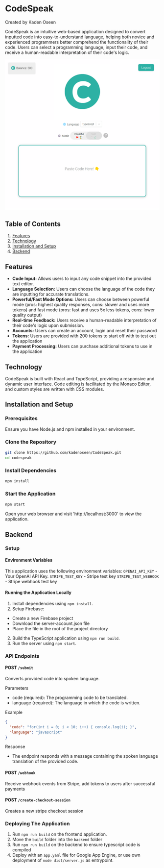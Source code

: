 # CodeSpeak

Created by Kaden Oseen

CodeSpeak is an intuitive web-based application designed to convert inputted code into easy-to-understand language, helping both novice and experienced programmers better comprehend the functionality of their code. Users can select a programming language, input their code, and receive a human-readable interpretation of their code's logic.

![screenshot](./example.png)

## Table of Contents

1. [Features](#features)
2. [Technology](#technology)
3. [Installation and Setup](#installation-and-setup)
4. [Backend](#backend)

## Features

- **Code Input:** Allows users to input any code snippet into the provided text editor.
- **Language Selection:** Users can choose the language of the code they are inputting for accurate translations.
- **Powerful/Fast Mode Options:** Users can choose between powerful mode (pros: highest quality responses, cons: slower and uses more tokens) and fast mode (pros: fast and uses 5x less tokens, cons: lower quality output)
- **Real-time Feedback:** Users receive a human-readable interpretation of their code's logic upon submission.
- **Accounts:** Users can create an account, login and reset their password
- **Tokens:** Users are provided with 200 tokens to start off with to test out the application
- **Payment Processing:** Users can purchase additional tokens to use in the application

## Technology

CodeSpeak is built with React and TypeScript, providing a responsive and dynamic user interface. Code editing is facilitated by the Monaco Editor, and custom styles are written with CSS modules.

## Installation and Setup

### Prerequisites

Ensure you have Node.js and npm installed in your environment. 

### Clone the Repository

```bash
git clone https://github.com/kadenoseen/CodeSpeak.git
cd codespeak
```

### Install Dependencies
```bash
npm install
```

### Start the Application
```bash
npm start
```
Open your web browser and visit 'http://localhost:3000' to view the application.


## Backend

### Setup
#### Environment Variables
This application uses the following environment variables:
`OPENAI_API_KEY` - Your OpenAI API Key.
`STRIPE_TEST_KEY` - Stripe test key
`STRIPE_TEST_WEBHOOK` - Stripe webhook test key

#### Running the Application Locally
1. Install dependencies using `npm install`.
2. Setup Firebase:
  - Create a new Firebase project
  - Download the server-account.json file
  - Place the file in the root of the project directory
2. Build the TypeScript application using `npm run build`.
3. Run the server using `npm start`.

### API Endpoints
#### POST `/submit`
Converts provided code into spoken language.

Parameters
- code (required): The programming code to be translated.
- language (required): The language in which the code is written.

Example
```json
{
  "code": "for(int i = 0; i < 10; i++) { console.log(i); }",
  "language": "javascript"
}
```

Response
- The endpoint responds with a message containing the spoken language translation of the provided code.

#### POST `/webhook`
Receive webhook events from Stripe, add tokens to users after successful payments

#### POST `/create-checkout-session`
Creates a new stripe checkout session

### Deploying The Application
1. Run `npm run build` on the frontend application.
2. Move the `build` folder into the `backend` folder
3. Run `npm run build` on the backend to ensure typescript code is compiled
4. Deploy with an `app.yaml` file for Google App Engine, or use own deployment of `node dist/server.js` as entrypoint.
